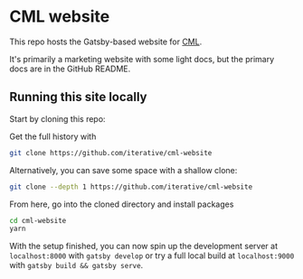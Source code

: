 # CML website

This repo hosts the Gatsby-based website for [CML](https://github.com/iterative/cml).

It's primarily a marketing website with some light docs, but the primary docs are in the GitHub README.

## Running this site locally

Start by cloning this repo:

Get the full history with
```bash
git clone https://github.com/iterative/cml-website
```

Alternatively, you can save some space with a shallow clone:
```bash
git clone --depth 1 https://github.com/iterative/cml-website
```

From here, go into the cloned directory and install packages

```bash
cd cml-website
yarn
```

With the setup finished, you can now spin up the development server at `localhost:8000` with `gatsby develop` or try a full local build at `localhost:9000` with `gatsby build && gatsby serve`.
